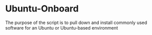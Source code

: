 # Ubuntu-Onboard

The purpose of the script is to pull down and install commonly used software for an Ubuntu or Ubuntu-based environment
